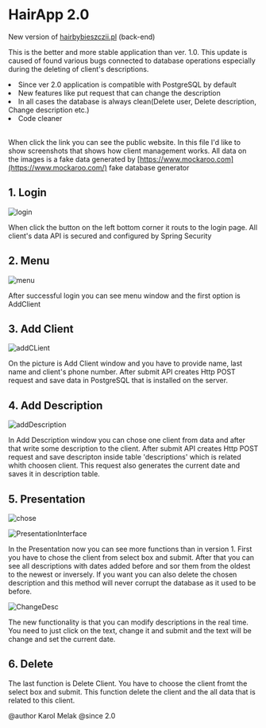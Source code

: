 # HairApp 2.0

New version of [hairbybieszczii.pl](https://hairbybieszczii.pl) (back-end)

This is the better and more stable application than ver. 1.0.
This update is caused of found various bugs connected to 
database operations especially during the deleting of client's
descriptions.

<li>Since ver 2.0 application is compatible with PostgreSQL by default</li>
<li>New features like put request that can change the description</li>
<li>In all cases the database is always clean(Delete user, Delete description, Change description etc.)</li>
<li>Code cleaner</li><br>

When click the link you can see the public website. In this file I'd like to show screenshots
that shows how client management works. All data on the images is a fake data generated by 
[https://www.mockaroo.com](https://www.mockaroo.com/) fake database generator

<h2>1. Login</h2>

![login](https://github.com/Karlz-Bandz/HairApp2/assets/57764322/cef4feb3-0004-4fe7-a4e4-3c81a1d753c2)

When click the button on the left bottom corner it routs to the login page. All client's data API is 
secured and configured by Spring Security

<h2>2. Menu</h2>

![menu](https://github.com/Karlz-Bandz/HairApp2/assets/57764322/bee3d948-7f00-4778-bc24-0126293bf592)

After successful login you can see menu window and the first option is AddClient

<h2>3. Add Client</h2>

![addCLient](https://github.com/Karlz-Bandz/HairApp2/assets/57764322/059605fd-1511-4022-b04e-8679dd921fee)

On the picture is Add Client window and you have to provide name, last name and client's phone number. After 
submit API creates Http POST request and save data in PostgreSQL that is installed on the server.

<h2>4. Add Description</h2>

![addDescription](https://github.com/Karlz-Bandz/HairApp2/assets/57764322/67ae8dbf-216f-41c6-bc5e-a826caba3d0a)

In Add Description window you can chose one client from data and after that write some description to the client.
After submit API creates Http POST request and save descripton inside table 'descriptions' which is related 
whith choosen client. This request also generates the current date and saves it in description table.

<h2>5. Presentation</h2>

![chose](https://github.com/Karlz-Bandz/HairApp2/assets/57764322/72784a36-b79e-4f75-a33b-3c6d32e8b790)

![PresentationInterface](https://github.com/Karlz-Bandz/HairApp2/assets/57764322/4056dc4e-7e50-4c25-ba2b-8408d3a2896a)

In the Presentation now you can see more functions than in version 1. First you have to chose the client from select box
and submit. After that you can see all descriptions with dates added before and sor them from the oldest to the newest or
inversely. If you want you can also delete the chosen description and this method will never corrupt the database as it 
used to be before.

![ChangeDesc](https://github.com/Karlz-Bandz/HairApp2/assets/57764322/22da5497-0f7e-4628-8854-28eecb25be3e)

The new functionality is that you can modify descriptions in the real time. You need to just click on the text, change it and submit
and the text will be change and set the current date.

<h2>6. Delete</h2>

The last function is Delete Client. You have to choose the client fromt the select box and submit. This function delete the client
and the all data that is related to this client.



@author Karol Melak
@since 2.0

